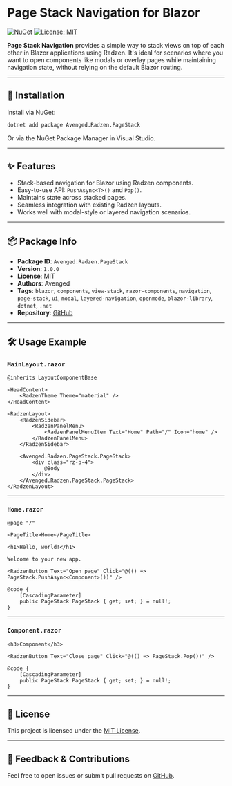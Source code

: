 # Page Stack Navigation for Blazor

[![NuGet](https://img.shields.io/nuget/v/Avenged.Radzen.PageStack.svg)](https://www.nuget.org/packages/Avenged.Radzen.PageStack/)
[![License: MIT](https://img.shields.io/badge/License-MIT-yellow.svg)](https://opensource.org/licenses/MIT)

**Page Stack Navigation** provides a simple way to stack views on top of each other in Blazor applications using Radzen. It's ideal for scenarios where you want to open components like modals or overlay pages while maintaining navigation state, without relying on the default Blazor routing.

---

## 🚀 Installation

Install via NuGet:

```bash
dotnet add package Avenged.Radzen.PageStack
```

Or via the NuGet Package Manager in Visual Studio.

---

## ✨ Features

- Stack-based navigation for Blazor using Radzen components.
- Easy-to-use API: `PushAsync<T>()` and `Pop()`.
- Maintains state across stacked pages.
- Seamless integration with existing Radzen layouts.
- Works well with modal-style or layered navigation scenarios.

---

## 📦 Package Info

- **Package ID**: `Avenged.Radzen.PageStack`
- **Version**: `1.0.0`
- **License**: MIT
- **Authors**: Avenged
- **Tags**: `blazor`, `components`, `view-stack`, `razor-components`, `navigation`, `page-stack`, `ui`, `modal`, `layered-navigation`, `openmode`, `blazor-library`, `dotnet`, `.net`
- **Repository**: [GitHub](https://github.com/Avenged/Avenged.Radzen.PageStack)

---

## 🛠️ Usage Example

### `MainLayout.razor`

```razor
@inherits LayoutComponentBase

<HeadContent>
    <RadzenTheme Theme="material" />
</HeadContent>

<RadzenLayout>
    <RadzenSidebar>
        <RadzenPanelMenu>
            <RadzenPanelMenuItem Text="Home" Path="/" Icon="home" />
        </RadzenPanelMenu>
    </RadzenSidebar>
    
    <Avenged.Radzen.PageStack.PageStack>
        <div class="rz-p-4">
            @Body
        </div>
    </Avenged.Radzen.PageStack.PageStack>
</RadzenLayout>
```

---

### `Home.razor`

```razor
@page "/"

<PageTitle>Home</PageTitle>

<h1>Hello, world!</h1>

Welcome to your new app.

<RadzenButton Text="Open page" Click="@(() => PageStack.PushAsync<Component>())" />

@code {
    [CascadingParameter]
    public PageStack PageStack { get; set; } = null!;
}
```

---

### `Component.razor`

```razor
<h3>Component</h3>

<RadzenButton Text="Close page" Click="@(() => PageStack.Pop())" />

@code {
    [CascadingParameter]
    public PageStack PageStack { get; set; } = null!;
}
```

---

## 📄 License

This project is licensed under the [MIT License](https://opensource.org/licenses/MIT).

---

## 💬 Feedback & Contributions

Feel free to open issues or submit pull requests on [GitHub](https://github.com/Avenged/Avenged.Radzen.PageStack).
